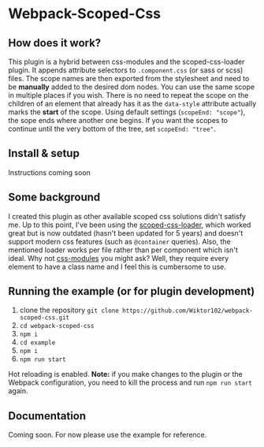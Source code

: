 # Webpack-Scoped-Css
## How does it work?
This plugin is a hybrid between css-modules and the scoped-css-loader plugin. It appends attribute selectors to `.component.css` (or sass or scss) files. The scope names are then exported from the stylesheet and need to be **manually** added to the desired dom nodes. You can use the same scope in multiple places if you wish. There is no need to repeat the scope on the children of an element that already has it as the `data-style` attribute actually marks the **start** of the scope. Using default settings (`scopeEnd: "scope"`), the sope ends where another one begins. If you want the scopes to continue until the very bottom of the tree, set `scopeEnd: "tree"`.

## Install & setup
Instructions coming soon

## Some background
I created this plugin as other available scoped css solutions didn't satisfy me. Up to this point, I've been using the [scoped-css-loader](https://github.com/gaoxiaoliangz/react-scoped-css), which worked great but is now outdated (hasn't been updated for 5 years) and doesn't support modern css features (such as `@container` queries). Also, the mentioned loader works per file rather than per component which isn't ideal. Why not [css-modules](https://github.com/css-modules/css-modules) you might ask? Well, they require every element to have a class name and I feel this is cumbersome to use.

## Running the example (or for plugin development)
1. clone the repository `git clone https://github.com/Wiktor102/webpack-scoped-css.git`
2. `cd webpack-scoped-css`
3. `npm i`
4. `cd example`
5. `npm i`
6. `npm run start`

Hot reloading is enabled. **Note:** if you make changes to the plugin or the Webpack configuration, you need to kill the process and run `npm run start` again.

## Documentation
Coming soon. For now please use the example for reference.
